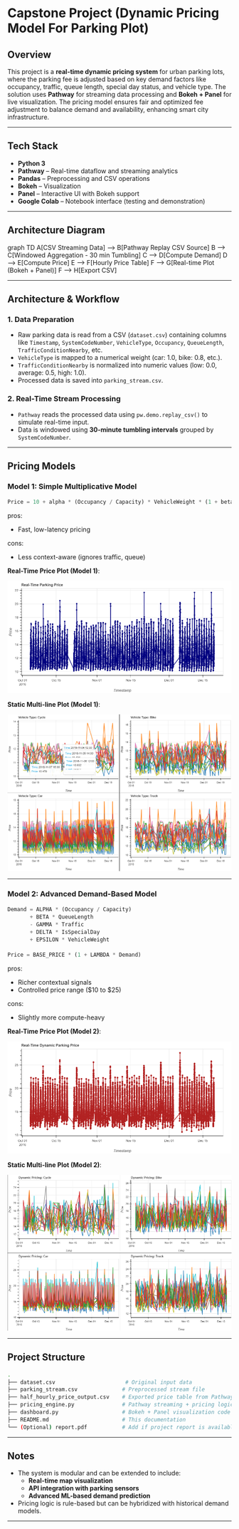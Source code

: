 # Capstone Project (Dynamic Pricing Model For Parking Plot)

## Overview

This project is a **real-time dynamic pricing system** for urban parking lots, where the parking fee is adjusted based on key demand factors like occupancy, traffic, queue length, special day status, and vehicle type. The solution uses **Pathway** for streaming data processing and **Bokeh + Panel** for live visualization. The pricing model ensures fair and optimized fee adjustment to balance demand and availability, enhancing smart city infrastructure.

---

## Tech Stack

- **Python 3**
- **Pathway** – Real-time dataflow and streaming analytics
- **Pandas** – Preprocessing and CSV operations
- **Bokeh** – Visualization
- **Panel** – Interactive UI with Bokeh support
- **Google Colab** – Notebook interface (testing and demonstration)

---

## Architecture Diagram

graph TD
    A[CSV Streaming Data] --> B[Pathway Replay CSV Source]
    B --> C[Windowed Aggregation - 30 min Tumbling]
    C --> D[Compute Demand]
    D --> E[Compute Price]
    E --> F[Hourly Price Table]
    F --> G[Real-time Plot (Bokeh + Panel)]
    F --> H[Export CSV]

---

## Architecture & Workflow

### 1. **Data Preparation**

- Raw parking data is read from a CSV (`dataset.csv`) containing columns like `Timestamp`, `SystemCodeNumber`, `VehicleType`, `Occupancy`, `QueueLength`, `TrafficConditionNearby`, etc.
- `VehicleType` is mapped to a numerical weight (car: 1.0, bike: 0.8, etc.).
- `TrafficConditionNearby` is normalized into numeric values (low: 0.0, average: 0.5, high: 1.0).
- Processed data is saved into `parking_stream.csv`.

### 2. **Real-Time Stream Processing**

- `Pathway` reads the processed data using `pw.demo.replay_csv()` to simulate real-time input.
- Data is windowed using **30-minute tumbling intervals** grouped by `SystemCodeNumber`.

---

## Pricing Models

### Model 1: Simple Multiplicative Model

```python
Price = 10 + alpha * (Occupancy / Capacity) * VehicleWeight * (1 + beta * IsSpecialDay)
```
pros:
-  Fast, low-latency pricing

cons:
-  Less context-aware (ignores traffic, queue)

**Real-Time Price Plot (Model 1)**:&#x20;

![Error_Loading](https://github.com/Rahul626-stack/Capstone_Project/blob/main/Model_1_Real_time_Plot.png)


**Static Multi-line Plot (Model 1)**:&#x20;

![Error_Loading](Model_1_static_plots.png)

---

### Model 2: Advanced Demand-Based Model

```python
Demand = ALPHA * (Occupancy / Capacity)
       + BETA * QueueLength
       - GAMMA * Traffic
       + DELTA * IsSpecialDay
       + EPSILON * VehicleWeight

Price = BASE_PRICE * (1 + LAMBDA * Demand)
```
pros:
-  Richer contextual signals
-  Controlled price range (\$10 to \$25)
  
cons:
-  Slightly more compute-heavy

**Real-Time Price Plot (Model 2)**:&#x20;

![Error_Loading](https://github.com/Rahul626-stack/Capstone_Project/blob/main/Model_2_real_time_plot.png)

**Static Multi-line Plot (Model 2)**:&#x20;

![Error_Loading](Model_2_static_plots.png)

---

## Project Structure

```bash
.
├── dataset.csv                      # Original input data
├── parking_stream.csv              # Preprocessed stream file
├── half_hourly_price_output.csv    # Exported price table from Pathway
├── pricing_engine.py               # Pathway streaming + pricing logic
├── dashboard.py                    # Bokeh + Panel visualization code
├── README.md                       # This documentation
└── (Optional) report.pdf           # Add if project report is available
```

---

## Notes

- The system is modular and can be extended to include:
  - **Real-time map visualization**
  - **API integration with parking sensors**
  - **Advanced ML-based demand prediction**
- Pricing logic is rule-based but can be hybridized with historical demand models.

---


